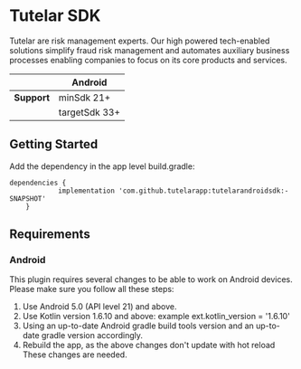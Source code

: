 # Tutelar SDK

Tutelar are risk management experts. Our high powered tech-enabled solutions simplify fraud risk management and automates auxiliary business processes enabling companies to focus on its core products and services.

|             | Android       |
|-------------|---------------|
| **Support** | minSdk 21+    |
|             | targetSdk 33+ |

## Getting Started

Add the dependency in the app level build.gradle:
```
dependencies {
	        implementation 'com.github.tutelarapp:tutelarandroidsdk:-SNAPSHOT'
	}
```


## Requirements
### Android
This plugin requires several changes to be able to work on Android devices. Please make sure you follow all these steps:
1. Use Android 5.0 (API level 21) and above.
2. Use Kotlin version 1.6.10 and above:  example ext.kotlin_version = '1.6.10'
3. Using an up-to-date Android gradle build tools version and an up-to-date gradle version accordingly.
4. Rebuild the app, as the above changes don't update with hot reload
   These changes are needed.

